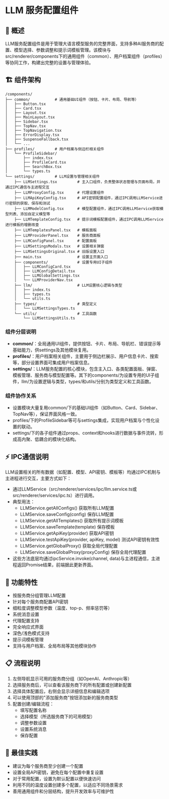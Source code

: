 # LLM 服务配置组件

## 📘 概述

LLM服务配置组件是用于管理大语言模型服务的完整界面，支持多种AI服务商的配置、模型选择、参数调整和提示词模板管理。该模块与src/renderer/components下的通用组件（common）、用户档案组件（profiles）等协同工作，构建出完整的设置与管理体验。

## 🏗️ 组件架构

```
/components/
├── common/           # 通用基础UI组件（按钮、卡片、布局、导航等）
│   ├── Button.tsx
│   ├── Card.tsx
│   ├── Layout.tsx
│   ├── MainLayout.tsx
│   ├── Sidebar.tsx
│   ├── TopNav.tsx
│   ├── TopNavigation.tsx
│   ├── ErrorDisplay.tsx
│   ├── SuspenseFallback.tsx
│   └── ...
├── profiles/         # 用户档案与侧边栏相关组件
│   └── ProfileSidebar/
│       ├── index.tsx
│       ├── ProfileCard.tsx
│       ├── SearchBox.tsx
│       └── types.ts
└── settings/         # LLM设置与管理相关组件
    ├── LLMSettings.tsx         # 主入口组件，负责整体状态管理与页面布局，并通过IPC通信与主进程交互
    ├── LLMProxyConfig.tsx      # 代理设置组件
    ├── LLMApiKeyConfig.tsx     # API密钥配置组件，通过IPC调用LLMService进行密钥的获取、保存和测试
    ├── LLMModelConfig.tsx      # 模型配置组件，通过IPC调用LLMService获取模型列表、添加自定义模型等
    ├── LLMTemplateConfig.tsx   # 提示词模板配置组件，通过IPC调用LLMService进行模板的增删改查
    ├── LLMTemplatesPanel.tsx   # 模板面板
    ├── LLMProviderPanel.tsx    # 服务商面板
    ├── LLMConfigPanel.tsx      # 配置面板
    ├── LLMSettingsModals.tsx   # 设置相关弹窗
    ├── LLMSettingsOriginal.tsx # 旧版设置入口
    ├── main.tsx                # 设置主页面入口
    ├── components/             # 设置专用UI子组件
    │   ├── LLMConfigCard.tsx
    │   ├── LLMConfigDetail.tsx
    │   ├── LLMGlobalSettings.tsx
    │   └── LLMProviderNav.tsx
    ├── llm/                    # LLM设置核心逻辑与类型
    │   ├── index.ts
    │   ├── types.ts
    │   └── utils.ts
    ├── types/                  # 类型定义
    │   └── LLMSettingsTypes.ts
    └── utils/                  # 工具函数
        └── LLMSettingsUtils.ts
```

### 组件分层说明

- **common/**：全局通用UI组件，提供按钮、卡片、布局、导航栏、错误提示等基础能力，供settings及其他模块复用。
- **profiles/**：用户档案相关组件，主要用于侧边栏展示、用户信息卡片、搜索等，部分设置界面可集成用户档案信息。
- **settings/**：LLM服务配置的核心模块，包含主入口、各类配置面板、弹窗、模板管理、服务商与模型配置等。其下的components/为设置专用的UI子组件，llm/为设置逻辑与类型，types/和utils/分别为类型定义和工具函数。

### 组件协作关系

- 设置模块大量复用common/下的基础UI组件（如Button、Card、Sidebar、TopNav等），保证界面风格一致。
- profiles/下的ProfileSidebar等可与settings集成，实现用户档案与个性化设置的联动。
- settings/下的各子组件通过props、context和hooks进行数据与事件流转，形成高内聚、低耦合的模块化结构。

## ⚡ IPC通信说明

LLM设置相关的所有数据（如配置、模型、API密钥、模板等）均通过IPC机制与主进程进行交互，主要方式如下：

- 通过LLMService（src/renderer/services/ipc/llm.service.ts或src/renderer/services/ipc.ts）进行调用。
- 典型用法：
  - LLMService.getAllConfigs() 获取所有LLM配置
  - LLMService.saveConfig(config) 保存LLM配置
  - LLMService.getAllTemplates() 获取所有提示词模板
  - LLMService.saveTemplate(template) 保存模板
  - LLMService.getApiKey(provider) 获取API密钥
  - LLMService.testApiKey(provider, apiKey, model) 测试API密钥有效性
  - LLMService.getGlobalProxy() 获取全局代理配置
  - LLMService.saveGlobalProxy(proxyConfig) 保存全局代理配置
- 这些方法底层均通过ipcService.invoke(channel, data)与主进程通信，主进程返回Promise结果，前端据此更新界面。

## 🚀 功能特性

- 按服务商分组管理LLM配置
- 针对每个服务商配置API密钥
- 细粒度调整模型参数（温度、top-p、频率惩罚等）
- 系统消息设置
- 代理配置支持
- 完全响应式界面
- 深色/浅色模式支持
- 提示词模板管理
- 支持与用户档案、全局布局等其他模块协作

## 📋 流程说明

1. 左侧导航显示可用的服务商分组（如OpenAI、Anthropic等）
2. 选择服务商后，可以查看该服务商下的所有配置或创建新配置
3. 选择具体配置后，右侧会显示详细信息和编辑选项
4. 可以使用顶部的"添加服务商"按钮添加新的服务商类型
5. 配置创建/编辑流程：
   - 填写配置名称
   - 选择模型（所选服务商下的可用模型）
   - 调整参数设置
   - 设置系统消息
   - 保存配置

## 🌟 最佳实践

- 建议为每个服务商至少创建一个配置
- 设置全局API密钥，避免在每个配置中重复设置
- 对于常用配置，设置为默认配置以便快速访问
- 利用不同的温度设置创建多个配置，以适应不同场景需求
- 善用通用组件和分层结构，提升开发效率与可维护性 